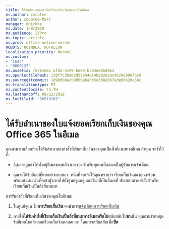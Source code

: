 ```yaml
---
title: ได้รับสำเนาของคำสั่งที่เรียกเก็บเงินของคุณในอีเมล
ms.author: cmcatee
author: cmcatee-MSFT
manager: mnirkhe
ms.date: 1/9/2019
ms.audience: ITPro
ms.topic: article
ms.prod: office-online-server
ROBOTS: NOINDEX, NOFOLLOW
localization_priority: Normal
ms.custom:
- "1643"
- "9000137"
ms.assetid: fe76166c-afd2-4c99-b565-bc93ed6b84e3
ms.openlocfilehash: 128f7c3b962d35934e14b80262ac9b2989967bc6
ms.sourcegitcommit: 1d98db8acb9959aba3b5e308a567ade6b62da56c
ms.translationtype: MT
ms.contentlocale: th-TH
ms.lasthandoff: 08/22/2019
ms.locfileid: "36510102"
---
```

# <a name="receive-copy-of-your-office-365-billing-statement-in-email"></a>ได้รับสำเนาของใบแจ้งยอดเรียกเก็บเงินของคุณ Office 365 ในอีเมล

คุณสามารถเลือกที่จะได้รับสำเนาของคำสั่งที่เรียกเก็บเงินของคุณเป็นสิ่งที่แนบทางอีเมล ถ้าคุณ ระวังไว้ที่:
  
- อีเมลจะถูกส่งไปทั้งอยู่อีเมลของหลัก และรองสำหรับทุกคนที่แสดงเป็นผู้รับการแจ้งเตือน

- คุณจะได้รับอีเมล์ที่แยกต่างหากสอง: หนึ่งที่จะแจ้งให้คุณทราบว่า เรียกเก็บเงินของคุณพร้อม พร้อมคำแนะนำเพื่อเข้าสู่ระบบไปยังศูนย์ดูแลดู และวินาทีเป็นอีเมลที่ ประกอบด้วยคำสั่งสำหรับเรียกเก็บเงินเป็นสิ่งที่แนบมา

การรับคำสั่งที่เรียกเก็บเงินของคุณในอีเมล:
  
1. ในศูนย์ดูแล ไป**การเรียกเก็บเงิน**\>หน้าการ[แจ้งเตือนการเรียกเก็บเงิน](https://go.microsoft.com/fwlink/p/?linkid=853212)

2. ภายใต้**ได้รับคำสั่งที่เรียกเก็บเงินเป็นสิ่งที่แนบทางอีเมลหรือไม่**สลับสลับไป**บน**นั้น คุณสามารถหยุดรับอีเมล์ใบแจ้งยอดเรียกเก็บเงินตลอดเวลา โดยการสลับสลับเพื่อ**ปิด**